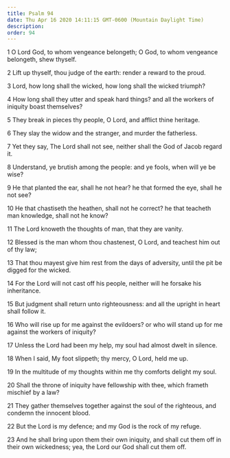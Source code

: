 ```yaml
---
title: Psalm 94
date: Thu Apr 16 2020 14:11:15 GMT-0600 (Mountain Daylight Time)
description: 
order: 94
---
```


<p>
  1 O Lord God, to whom vengeance belongeth; O God, to whom vengeance belongeth,
  shew thyself.
</p>
<p>2 Lift up thyself, thou judge of the earth: render a reward to the proud.</p>
<p>3 Lord, how long shall the wicked, how long shall the wicked triumph?</p>
<p>
  4 How long shall they utter and speak hard things? and all the workers of
  iniquity boast themselves?
</p>
<p>5 They break in pieces thy people, O Lord, and afflict thine heritage.</p>
<span></span>
<p>6 They slay the widow and the stranger, and murder the fatherless.</p>
<p>
  7 Yet they say, The Lord shall not see, neither shall the God of Jacob regard
  it.
</p>
<p>
  8 Understand, ye brutish among the people: and ye fools, when will ye be wise?
</p>
<p>
  9 He that planted the ear, shall he not hear? he that formed the eye, shall he
  not see?
</p>
<p>
  10 He that chastiseth the heathen, shall not he correct? he that teacheth man
  knowledge, shall not he know?
</p>
<p>11 The Lord knoweth the thoughts of man, that they are vanity.</p>
<p>
  12 Blessed is the man whom thou chastenest, O Lord, and teachest him out of
  thy law;
</p>
<p>
  13 That thou mayest give him rest from the days of adversity, until the pit be
  digged for the wicked.
</p>
<p>
  14 For the Lord will not cast off his people, neither will he forsake his
  inheritance.
</p>
<p>
  15 But judgment shall return unto righteousness: and all the upright in heart
  shall follow it.
</p>
<p>
  16 Who will rise up for me against the evildoers? or who will stand up for me
  against the workers of iniquity?
</p>
<p>17 Unless the Lord had been my help, my soul had almost dwelt in silence.</p>
<p>18 When I said, My foot slippeth; thy mercy, O Lord, held me up.</p>
<p>
  19 In the multitude of my thoughts within me thy comforts delight my soul.
</p>
<p>
  20 Shall the throne of iniquity have fellowship with thee, which frameth
  mischief by a law?
</p>
<p>
  21 They gather themselves together against the soul of the righteous, and
  condemn the innocent blood.
</p>
<p>22 But the Lord is my defence; and my God is the rock of my refuge.</p>
<p>
  23 And he shall bring upon them their own iniquity, and shall cut them off in
  their own wickedness; yea, the Lord our God shall cut them off.
</p>
